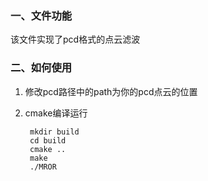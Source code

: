 ### 一、文件功能

该文件实现了pcd格式的点云滤波

### 二、如何使用

1. 修改pcd路径中的path为你的pcd点云的位置

2. cmake编译运行

        mkdir build
        cd build
        cmake ..
        make
        ./MROR

